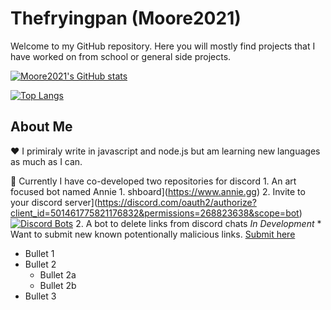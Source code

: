 # Thefryingpan (Moore2021)

Welcome to my GitHub repository. Here you will mostly find projects that I have worked on from school or general side projects.

[![Moore2021's GitHub stats](https://github-readme-stats.vercel.app/api?username=Moore2021&show_icons=true&layout=compact&theme=dark)](https://github.com/stuyy)

[![Top Langs](https://github-readme-stats.vercel.app/api/top-langs/?username=Moore2021&exclude_repo=Mooreaj2021&theme=dark)](https://github.com/stuyy)


## About Me
  
  ❤️ I primiraly write in javascript and node.js but am learning new languages as much as I can.

  💬 Currently I have co-developed two repositories for discord
    1. An art focused bot named Annie
      1. shboard](https://www.annie.gg)
      2. Invite to your discord server](https://discord.com/oauth2/authorize?client_id=501461775821176832&permissions=268823638&scope=bot)
      [![Discord Bots](https://top.gg/api/widget/501461775821176832.svg)](https://top.gg/bot/501461775821176832)
    2. A bot to delete links from discord chats *In Development*
      * Want to submit new known potentionally malicious links. [Submit here](https://github.com/hugonun/delink-bot/issues/4)
* Bullet 1
* Bullet 2
  * Bullet 2a
  * Bullet 2b
* Bullet 3
